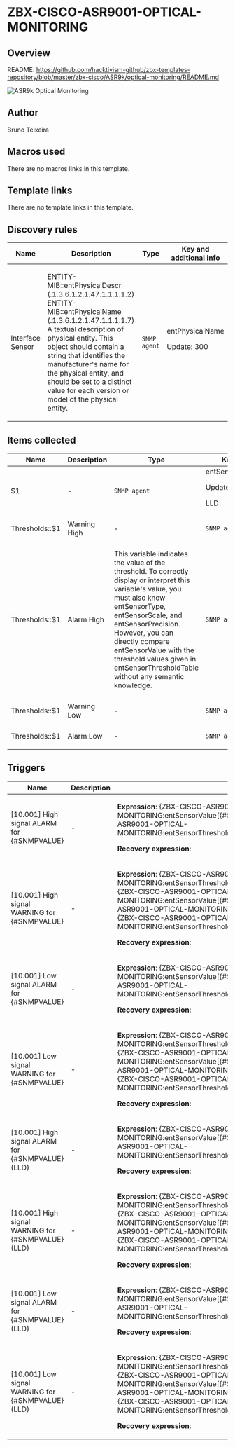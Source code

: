 # ZBX-CISCO-ASR9001-OPTICAL-MONITORING

## Overview

README: <https://github.com/hacktivism-github/zbx-templates-repository/blob/master/zbx-cisco/ASR9k/optical-monitoring/README.md>


 ![ASR9k Optical Monitoring](media/com_mtree/images/listings/m/515.png)



## Author

Bruno Teixeira

## Macros used

There are no macros links in this template.

## Template links

There are no template links in this template.

## Discovery rules

|Name|Description|Type|Key and additional info|
|----|-----------|----|----|
|Interface Sensor|<p>ENTITY-MIB::entPhysicalDescr (.1.3.6.1.2.1.47.1.1.1.1.2) ENTITY-MIB::entPhysicalName (.1.3.6.1.2.1.47.1.1.1.1.7) A textual description of physical entity. This object should contain a string that identifies the manufacturer's name for the physical entity, and should be set to a distinct value for each version or model of the physical entity.</p>|`SNMP agent`|entPhysicalName<p>Update: 300</p>|
## Items collected

|Name|Description|Type|Key and additional info|
|----|-----------|----|----|
|$1|<p>-</p>|`SNMP agent`|entSensorValue[{#SNMPVALUE}]<p>Update: 300</p><p>LLD</p>|
|Thresholds::$1 | Warning High|<p>-</p>|`SNMP agent`|entSensorThresholdRxTxValueHighWarn[{#SNMPVALUE}]<p>Update: 300</p><p>LLD</p>|
|Thresholds::$1 | Alarm High|<p>This variable indicates the value of the threshold. To correctly display or interpret this variable's value, you must also know entSensorType, entSensorScale, and entSensorPrecision. However, you can directly compare entSensorValue with the threshold values given in entSensorThresholdTable without any semantic knowledge.</p>|`SNMP agent`|entSensorThresholdRxTxValueHigh[{#SNMPVALUE}]<p>Update: 300</p><p>LLD</p>|
|Thresholds::$1 | Warning Low|<p>-</p>|`SNMP agent`|entSensorThresholdRxTxValueLowWarn[{#SNMPVALUE}]<p>Update: 300</p><p>LLD</p>|
|Thresholds::$1 | Alarm Low|<p>-</p>|`SNMP agent`|entSensorThresholdRxTxValueLow[{#SNMPVALUE}]<p>Update: 300</p><p>LLD</p>|
## Triggers

|Name|Description|Expression|Priority|
|----|-----------|----------|--------|
|[10.001] High signal ALARM for {#SNMPVALUE}|<p>-</p>|<p>**Expression**: {ZBX-CISCO-ASR9001-OPTICAL-MONITORING:entSensorValue[{#SNMPVALUE}].last(0)}>{ZBX-CISCO-ASR9001-OPTICAL-MONITORING:entSensorThresholdRxTxValueHigh[{#SNMPVALUE}].last(0)}</p><p>**Recovery expression**: </p>|high|
|[10.001] High signal WARNING for {#SNMPVALUE}|<p>-</p>|<p>**Expression**: {ZBX-CISCO-ASR9001-OPTICAL-MONITORING:entSensorThresholdRxTxValueHigh[{#SNMPVALUE}].last(0)}>{ZBX-CISCO-ASR9001-OPTICAL-MONITORING:entSensorValue[{#SNMPVALUE}].last(0)} and {ZBX-CISCO-ASR9001-OPTICAL-MONITORING:entSensorValue[{#SNMPVALUE}].last(0)}>{ZBX-CISCO-ASR9001-OPTICAL-MONITORING:entSensorThresholdRxTxValueHighWarn[{#SNMPVALUE}].last(0)}</p><p>**Recovery expression**: </p>|warning|
|[10.001] Low signal ALARM for {#SNMPVALUE}|<p>-</p>|<p>**Expression**: {ZBX-CISCO-ASR9001-OPTICAL-MONITORING:entSensorValue[{#SNMPVALUE}].last(0)}<{ZBX-CISCO-ASR9001-OPTICAL-MONITORING:entSensorThresholdRxTxValueLow[{#SNMPVALUE}].last(0)}</p><p>**Recovery expression**: </p>|high|
|[10.001] Low signal WARNING for {#SNMPVALUE}|<p>-</p>|<p>**Expression**: {ZBX-CISCO-ASR9001-OPTICAL-MONITORING:entSensorThresholdRxTxValueLowWarn[{#SNMPVALUE}].last(0)}>{ZBX-CISCO-ASR9001-OPTICAL-MONITORING:entSensorValue[{#SNMPVALUE}].last(0)} and {ZBX-CISCO-ASR9001-OPTICAL-MONITORING:entSensorValue[{#SNMPVALUE}].last(0)}>{ZBX-CISCO-ASR9001-OPTICAL-MONITORING:entSensorThresholdRxTxValueLow[{#SNMPVALUE}].last(0)}</p><p>**Recovery expression**: </p>|warning|
|[10.001] High signal ALARM for {#SNMPVALUE} (LLD)|<p>-</p>|<p>**Expression**: {ZBX-CISCO-ASR9001-OPTICAL-MONITORING:entSensorValue[{#SNMPVALUE}].last(0)}>{ZBX-CISCO-ASR9001-OPTICAL-MONITORING:entSensorThresholdRxTxValueHigh[{#SNMPVALUE}].last(0)}</p><p>**Recovery expression**: </p>|high|
|[10.001] High signal WARNING for {#SNMPVALUE} (LLD)|<p>-</p>|<p>**Expression**: {ZBX-CISCO-ASR9001-OPTICAL-MONITORING:entSensorThresholdRxTxValueHigh[{#SNMPVALUE}].last(0)}>{ZBX-CISCO-ASR9001-OPTICAL-MONITORING:entSensorValue[{#SNMPVALUE}].last(0)} and {ZBX-CISCO-ASR9001-OPTICAL-MONITORING:entSensorValue[{#SNMPVALUE}].last(0)}>{ZBX-CISCO-ASR9001-OPTICAL-MONITORING:entSensorThresholdRxTxValueHighWarn[{#SNMPVALUE}].last(0)}</p><p>**Recovery expression**: </p>|warning|
|[10.001] Low signal ALARM for {#SNMPVALUE} (LLD)|<p>-</p>|<p>**Expression**: {ZBX-CISCO-ASR9001-OPTICAL-MONITORING:entSensorValue[{#SNMPVALUE}].last(0)}<{ZBX-CISCO-ASR9001-OPTICAL-MONITORING:entSensorThresholdRxTxValueLow[{#SNMPVALUE}].last(0)}</p><p>**Recovery expression**: </p>|high|
|[10.001] Low signal WARNING for {#SNMPVALUE} (LLD)|<p>-</p>|<p>**Expression**: {ZBX-CISCO-ASR9001-OPTICAL-MONITORING:entSensorThresholdRxTxValueLowWarn[{#SNMPVALUE}].last(0)}>{ZBX-CISCO-ASR9001-OPTICAL-MONITORING:entSensorValue[{#SNMPVALUE}].last(0)} and {ZBX-CISCO-ASR9001-OPTICAL-MONITORING:entSensorValue[{#SNMPVALUE}].last(0)}>{ZBX-CISCO-ASR9001-OPTICAL-MONITORING:entSensorThresholdRxTxValueLow[{#SNMPVALUE}].last(0)}</p><p>**Recovery expression**: </p>|warning|
